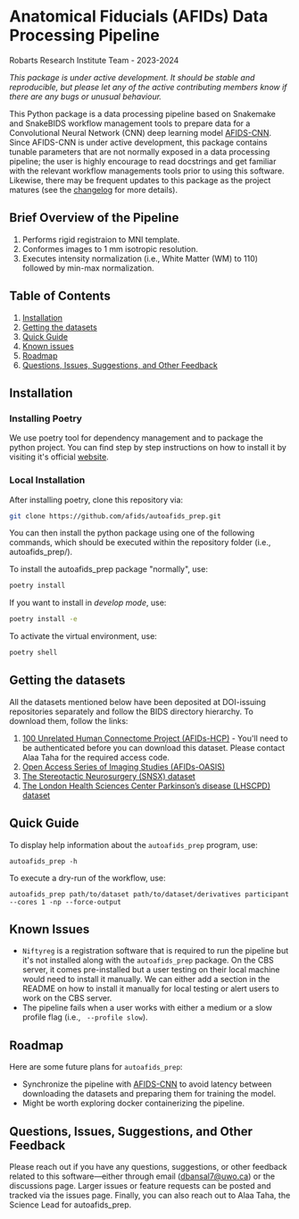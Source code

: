 # Anatomical Fiducials (AFIDs) Data Processing Pipeline 
Robarts Research Institute Team - 2023-2024


*This package is under active development. It should be stable and reproducible, but please let any of the active contributing members know if there are any bugs or unusual behaviour.*

This Python package is a data processing pipeline based on Snakemake and SnakeBIDS workflow management tools to prepare data for a Convolutional Neural Network (CNN) deep learning model [AFIDS-CNN](https://github.com/afids/afids-CNN). Since AFIDS-CNN is under active development, this package contains tunable parameters that are not normally exposed in a data processing pipeline; the user is highly encourage to read docstrings and get familiar with the relevant workflow managements tools prior to using this software. Likewise, there may be frequent updates to this package as the project matures (see the [changelog](CHANGELOG.md) for more details).

## Brief Overview of the Pipeline
1. Performs rigid registraion to MNI template.
2. Conformes images to 1 mm isotropic resolution. 
3. Executes intensity normalization (i.e., White Matter (WM) to 110) followed by min-max normalization.

## Table of Contents
1. [Installation](#installation)
2. [Getting the datasets](#getting-the-datasets)
3. [Quick Guide](#quick-guide) 
4. [Known issues](#known-issues)
5. [Roadmap](#roadmap)
6. [Questions, Issues, Suggestions, and Other Feedback](#questions--issues)

## Installation

### Installing Poetry
We use poetry tool for dependency management and to package the python project. You can find step by step instructions on how to install it by visiting it's official [website](https://python-poetry.org/docs/).

### Local Installation

After installing poetry, clone this repository via:

```bash
git clone https://github.com/afids/autoafids_prep.git
```

You can then install the python package using one of the following commands, which should be executed within the repository folder (i.e., autoafids_prep/).

To install the autoafids_prep package "normally", use:

```bash
poetry install
```
If you want to install in _develop mode_, use:

```bash
poetry install -e
```

To activate the virtual environment, use:

```bash
poetry shell
```

## Getting the datasets
All the datasets mentioned below have been deposited at DOI-issuing repositories separately and follow the BIDS directory hierarchy. To download them, follow the links:

1. [100 Unrelated Human Connectome Project (AFIDs-HCP)](https://zenodo.org/records/8072105) - You'll need to be authenticated before you can download this dataset. Please contact Alaa Taha for the required access code. 
2. [Open Access Series of Imaging Studies (AFIDs-OASIS)](https://zenodo.org/records/7641090)
3. [The Stereotactic Neurosurgery (SNSX) dataset](https://openneuro.org/datasets/ds004470/versions/1.0.0)
4. [The London Health Sciences Center Parkinson’s disease (LHSCPD) dataset](https://openneuro.org/datasets/ds004471/versions/1.0.0)

## Quick Guide
To display help information about the `autoafids_prep` program, use:

```
autoafids_prep -h
```

To execute a dry-run of the workflow, use:

```
autoafids_prep path/to/dataset path/to/dataset/derivatives participant --cores 1 -np --force-output
```
## Known Issues
- `Niftyreg` is a registration software that is required to run the pipeline but it's not installed along with the `autoafids_prep` package. On the CBS server, it comes pre-installed but a user testing on their local machine would need to install it manually. We can either add a section in the README on how to install it manually for local testing or alert users to work on the CBS server.
- The pipeline fails when a user works with either a medium or a slow profile flag (i.e., ` --profile slow`).

## Roadmap
Here are some future plans for `autoafids_prep`:
- Synchronize the pipeline with [AFIDS-CNN](https://github.com/afids/afids-CNN) to avoid latency between downloading the datasets and preparing them for training the model. 
- Might be worth exploring docker containerizing the pipeline. 

## Questions, Issues, Suggestions, and Other Feedback
Please reach out if you have any questions, suggestions, or other feedback related to this software—either through email (dbansal7@uwo.ca) or the discussions page. Larger issues or feature requests can be posted and tracked via the issues page. Finally, you can also reach out to Alaa Taha, the Science Lead for autoafids_prep.
